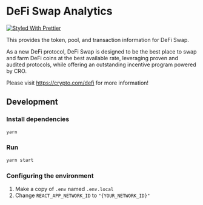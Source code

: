 # DeFi Swap Analytics 

[![Styled With Prettier](https://img.shields.io/badge/code_style-prettier-ff69b4.svg)](https://prettier.io/)

This provides the token, pool, and transaction information for DeFi Swap.

As a new DeFi protocol, DeFi Swap is designed to be the best place to swap and farm DeFi coins at the best available rate, leveraging proven and audited protocols, while offering an outstanding incentive program powered by CRO.

Please visit https://crypto.com/defi for more information!



## Development

### Install dependencies

```bash
yarn
```

### Run

```bash
yarn start
```

### Configuring the environment

1. Make a copy of `.env` named `.env.local`
2. Change `REACT_APP_NETWORK_ID` to `"{YOUR_NETWORK_ID}"`
